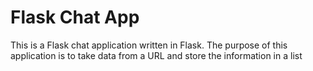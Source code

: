 # Flask Chat App

This is a Flask chat application written in Flask. The purpose of this
application is to take data from a URL and store the information in a list

